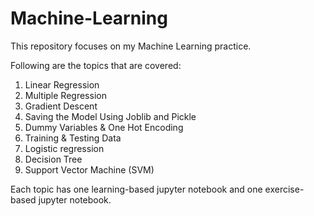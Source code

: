 # Machine-Learning

This repository focuses on my Machine Learning practice.

Following are the topics that are covered:
1. Linear Regression
2. Multiple Regression
3. Gradient Descent
4. Saving the Model Using Joblib and Pickle
5. Dummy Variables & One Hot Encoding
6. Training & Testing Data
7. Logistic regression
8. Decision Tree
9. Support Vector Machine (SVM)

Each topic has one learning-based jupyter notebook and one exercise-based jupyter notebook.
